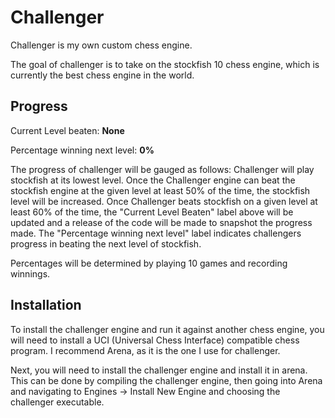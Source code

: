 # Challenger

Challenger is my own custom chess engine.

The goal of challenger is to take on the stockfish 10 chess engine, which is currently the best chess engine in the world.

## Progress

Current Level beaten: **None**

Percentage winning next level: **0%**
 
The progress of challenger will be gauged as follows: Challenger will play stockfish at its lowest level. Once the Challenger engine can beat the stockfish engine at the given level at least 50% of the time, the stockfish level will be increased. 
Once Challenger beats stockfish on a given level at least 60% of the time, the "Current Level Beaten" label above will be updated and a release of the code will be made to snapshot the progress made.
The "Percentage winning next level" label indicates challengers progress in beating the next level of stockfish.

Percentages will be determined by playing 10 games and recording winnings.

## Installation
To install the challenger engine and run it against another chess engine, you will need to install a UCI (Universal Chess Interface) compatible chess program. I recommend Arena, as it is the one I use for challenger. 

Next, you will need to install the challenger engine and install it in arena. This can be done by compiling the challenger engine, then going into Arena and navigating to Engines -> Install New Engine and choosing the challenger executable.
